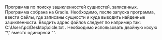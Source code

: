 Программа по поиску зацикленностей сущностей, записанных. 
Программа собрана на Gradle. 
Необходимо, после запуска программа, ввести файлы, где записаны сущности и куда выводить найденные зацикленности. 
Вводить адрес файлов следует по например так: C:\\Users\\pc\\Desktop\\cicle.txt . Необходимо использовать двойную косую "\\" вместо одинарной "\". 
